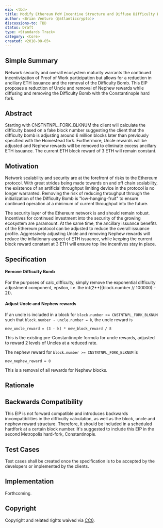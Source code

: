 ```yaml
---
eip: <tbd>
title: Modify Ethereum PoW Incentive Structure and Diffuse Difficulty Bomb
author: <Brian Venturo (@atlanticcrypto)>
discussions-to: TBD
status: Draft
type: <Standards Track>
category: <Core>
created: <2018-08-05>
---
```


<!--You can leave these HTML comments in your merged EIP and delete the visible duplicate text guides, they will not appear and may be helpful to refer to if you edit it again. This is the suggested template for new EIPs. Note that an EIP number will be assigned by an editor. When opening a pull request to submit your EIP, please use an abbreviated title in the filename, `eip-draft_title_abbrev.md`. The title should be 44 characters or less.-->
## Simple Summary
<!--"If you can't explain it simply, you don't understand it well enough." Provide a simplified and layman-accessible explanation of the EIP.-->
Network security and overall ecosystem maturity warrants the continued incentivization of Proof of Work participation but allows for a reduction in ancillary ETH issuance and the removal of the Difficulty Bomb. This EIP proposes a reduction of Uncle and removal of Nephew rewards while diffusing and removing the Difficulty Bomb with the Constantinople hard fork.

## Abstract
<!--A short (~200 word) description of the technical issue being addressed.-->
Starting with CNSTNTNPL_FORK_BLKNUM the client will calculate the difficulty based on a fake block number suggesting the client that the difficulty bomb is adjusting around 6 million blocks later than previously specified with the Homestead fork. Furthermore, Uncle rewards will be adjusted and Nephew rewards will be removed to eliminate excess ancillary ETH issuance. The current ETH block reward of 3 ETH will remain constant.


## Motivation
<!--The motivation is critical for EIPs that want to change the Ethereum protocol. It should clearly explain why the existing protocol specification is inadequate to address the problem that the EIP solves. EIP submissions without sufficient motivation may be rejected outright.-->
Network scalability and security are at the forefront of risks to the Ethereum protocol. With great strides being made towards on and off chain scalability, the existence of an artificial throughput limiting device in the protocol is no longer warranted. Removing the risk of reducing throughput through the initialization of the Difficulty Bomb is "low-hanging-fruit" to ensure continued operation at a minimum of current throughput into the future.

The security layer of the Ethereum network is and should remain robust. Incentives for continued investment into the security of the growing ecosystem are paramount. At the same time, the ancillary issuance benefits of the Ethereum protocol can be adjusted to reduce the overall issuance profile. Aggressively adjusting Uncle and removing Nephew rewards will reduce the inflationary aspect of ETH issuance, while keeping the current block reward constant at 3 ETH will ensure top line incentives stay in place.


## Specification
<!--The technical specification should describe the syntax and semantics of any new feature. The specification should be detailed enough to allow competing, interoperable implementations for any of the current Ethereum platforms (go-ethereum, parity, cpp-ethereum, ethereumj, ethereumjs, and [others](https://github.com/ethereum/wiki/wiki/Clients)).-->
#### Remove Difficulty Bomb
For the purposes of calc_difficulty, simply remove the exponential difficulty adjustment component, epsilon, i.e. the int(2**((block.number // 100000) - 2)).

#### Adjust Uncle and Nephew rewards
If an uncle is included in a block for `block.number >= CNSTNTNPL_FORK_BLKNUM` such that `block.number - uncle.number = k`, the uncle reward is

    new_uncle_reward = (3 - k) * new_block_reward / 8

This is the existing pre-Constantinople formula for uncle rewards, adjusted to reward 2 levels of Uncles at a reduced rate.

The nephew reward for `block.number >= CNSTNTNPL_FORK_BLKNUM` is

    new_nephew_reward = 0

This is a removal of all rewards for Nephew blocks.


## Rationale
<!--The rationale fleshes out the specification by describing what motivated the design and why particular design decisions were made. It should describe alternate designs that were considered and related work, e.g. how the feature is supported in other languages. The rationale may also provide evidence of consensus within the community, and should discuss important objections or concerns raised during discussion.-->


## Backwards Compatibility
<!--All EIPs that introduce backwards incompatibilities must include a section describing these incompatibilities and their severity. The EIP must explain how the author proposes to deal with these incompatibilities. EIP submissions without a sufficient backwards compatibility treatise may be rejected outright.-->
This EIP is not forward compatible and introduces backwards incompatibilities in the difficulty calculation, as well as the block, uncle and nephew reward structure. Therefore, it should be included in a scheduled hardfork at a certain block number. It's suggested to include this EIP in the second Metropolis hard-fork, Constantinople.

## Test Cases
<!--Test cases for an implementation are mandatory for EIPs that are affecting consensus changes. Other EIPs can choose to include links to test cases if applicable.-->
Test cases shall be created once the specification is to be accepted by the developers or implemented by the clients.

## Implementation
<!--The implementations must be completed before any EIP is given status "Final", but it need not be completed before the EIP is accepted. While there is merit to the approach of reaching consensus on the specification and rationale before writing code, the principle of "rough consensus and running code" is still useful when it comes to resolving many discussions of API details.-->
Forthcoming.

## Copyright
Copyright and related rights waived via [CC0](https://creativecommons.org/publicdomain/zero/1.0/).
